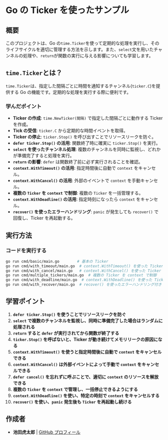 # Go の Ticker を使ったサンプル

## 概要

このプロジェクトは、Go の`time.Ticker`を使って定期的な処理を実行し、そのライフサイクルを適切に管理する方法を示します。また、`select`文を用いたチャンネルの処理や、`return`が関数の実行に与える影響についても学習します。

## `time.Ticker`とは？

`time.Ticker`は、指定した間隔ごとに時間を通知するチャンネル(`ticker.C`)を提供する Go の機能です。定期的な処理を実行する際に便利です。

### 学んだポイント

- **Ticker の作成**: `time.NewTicker(間隔)` で指定した間隔ごとに動作する Ticker を作成。
- **Tick の受信**: `ticker.C` から定期的な時間イベントを取得。
- **Ticker の停止**: `ticker.Stop()` を呼び出すことでリソースリークを防ぐ。
- **`defer ticker.Stop()` の活用**: 関数終了時に確実に `ticker.Stop()` を実行。
- **`select` を使ったチャンネル処理**: 複数のチャンネルを同時に監視し、どれかが準備完了すると処理を実行。
- **`return` の影響**: `defer` は関数終了前に必ず実行されることを確認。
- **`context.WithTimeout()` の活用**: 指定時間後に自動で `context` をキャンセル。
- **`context.WithCancel()` の活用**: 外部のイベントで `context` を手動キャンセル。
- **複数の `Ticker` を `context` で制御**: 複数の `Ticker` を一括管理する。
- **`context.WithDeadline()` の活用**: 指定時刻になったら `context` をキャンセル。
- **`recover()` を使ったエラーハンドリング**: `panic` が発生しても `recover()` で回復し、Ticker を再起動する。

## 実行方法

### コードを実行する

```sh
go run cmd/basic/main.go        # 基本の Ticker
go run cmd/with_timeout/main.go  # context.WithTimeout() を使った Ticker
go run cmd/with_cancel/main.go   # context.WithCancel() を使った Ticker
go run cmd/multiple_tickers/main.go  # 複数の Ticker を context で制御
go run cmd/with_deadline/main.go  # context.WithDeadline() を使った Ticker
go run cmd/with_recover/main.go  # recover() を使ったエラーハンドリング付き Ticker
```

## 学習ポイント

1. **`defer ticker.Stop()` を使うことでリソースリークを防ぐ**
2. **`select` で複数のチャンネルを監視し、同時に準備完了した場合はランダムに処理される**
3. **`return` すると `defer` が実行されてから関数が終了する**
4. **`ticker.Stop()` を呼ばないと、Ticker が動き続けてメモリリークの原因になる**
5. **`context.WithTimeout()` を使うと指定時間後に自動で `context` をキャンセルできる**
6. **`context.WithCancel()` は外部イベントによって手動で `context` をキャンセルできる**
7. **`defer cancel()` を忘れずに呼ぶことで、適切に `context` のリソースを解放できる**
8. **複数の `Ticker` を `context` で管理し、一括停止できるようにする**
9. **`context.WithDeadline()` を使い、特定の時刻で `context` をキャンセルする**
10. **`recover()` を使い、`panic` 発生後も `Ticker` を再起動し続ける**

## 作成者

- **池田虎太郎** | [GitHub プロフィール](https://github.com/kotaroikeda-apl-dev)
